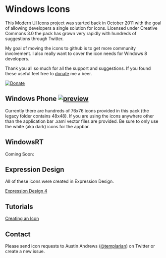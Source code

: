 # Windows Icons

This [Modern UI Icons](http://modernuiicons.com/) project was started back in October 2011 with the goal of allowing developers a single solution for icons. Licensed under Creative Commons 3.0 the pack has grown very rapidly with hundreds of suggestions through Twitter.

My goal of moving the icons to github is to get more community involvement. I also really want to cover the icon needs for Windows 8 developers.

Thank you all so much for all the support and suggestions. If you found these useful feel free to [donate](https://www.paypal.com/cgi-bin/webscr?cmd=_donations&business=JAJEKK28BB6EQ&lc=US&item_name=Templarian&item_number=git%2dwindows%2dicons&currency_code=USD&bn=PP%2dDonationsBF%3abtn_donate_SM%2egif%3aNonHosted) me a beer.

[![Donate](https://www.paypalobjects.com/en_US/i/btn/btn_donate_SM.gif)](https://www.paypal.com/cgi-bin/webscr?cmd=_donations&business=JAJEKK28BB6EQ&lc=US&item_name=Templarian&item_number=git%2dwindows%2dicons&currency_code=USD&bn=PP%2dDonationsBF%3abtn_donate_SM%2egif%3aNonHosted)

## Windows Phone [![preview](http://img33.imageshack.us/img33/5805/maghh.png)](http://modernuiicons.com/)

Currently there are hundreds of 76x76 icons provided in this pack (the legacy folder contains 48x48). If you are using the icons anywhere other than the application bar .xaml vector files are provided. Be sure to only use the white (aka dark) icons for the appbar.

## WindowsRT

Coming Soon:

## Expression Design

All of these icons were created in Expression Design.

[Expression Design 4](http://www.microsoft.com/en-us/download/details.aspx?id=36180)

## Tutorials

[Creating an Icon](http://templarian.com/2011/08/06/tutorial_creating_an_icon/)

## Contact

Please send icon requests to Austin Andrews ([@templarian](http://twitter.com/templarian)) on Twitter or create a new issue.
